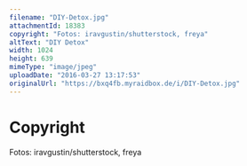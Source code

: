 ```yaml
---
filename: "DIY-Detox.jpg"
attachmentId: 18383
copyright: "Fotos: iravgustin/shutterstock, freya"
altText: "DIY Detox"
width: 1024
height: 639
mimeType: "image/jpeg"
uploadDate: "2016-03-27 13:17:53"
originalUrl: "https://bxq4fb.myraidbox.de/i/DIY-Detox.jpg"
---
```


# Copyright

Fotos: iravgustin/shutterstock, freya
